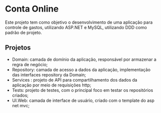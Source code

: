 # Conta Online

Este projeto tem como objetivo o desenvolvimento de uma aplicação para controle de gastos, utilizando ASP.NET e MySQL, utilizando DDD como padrão de projeto.

## Projetos
- Domain: camada de domínio da aplicação, responsável por armazenar a regra de negócio; <br>
- Repository: camada de acesso a dados da aplicação, implementação das interfaces repository da Domain; <br>
- Services : projeto de API para compartilhamento dos dados da aplicação por meio de requisições http; <br>
- Tests: projeto de testes, com o principal foco em testar os repositórios criados; <br>
- UI.Web: camada de interface de usuário, criado com o template do asp net mvc; <br>
